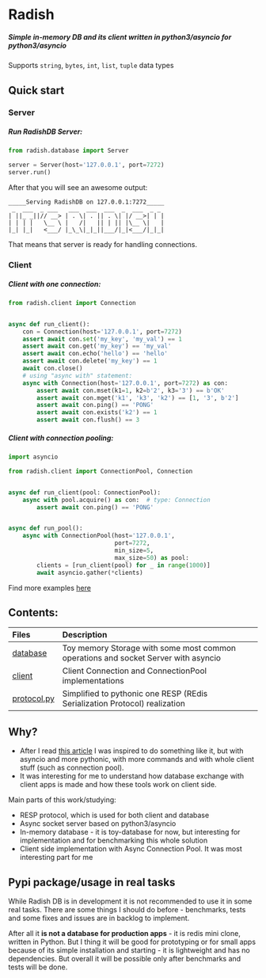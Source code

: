 # Radish 
##### Simple in-memory DB and its client written in python3/asyncio for python3/asyncio 
Supports ```string```, ```bytes```, ```int```, ```list```, ```tuple``` data types  

## Quick start
### Server
##### Run RadishDB Server:
```python
from radish.database import Server

server = Server(host='127.0.0.1', port=7272)
server.run()
```
After that you will see an awesome output: 
```
_____Serving RadishDB on 127.0.0.1:7272_____
 _  ___  _ ___   ___  ___  ___  _  ___  _ _ 
| ||_ _||// __> | . \| . || . \| |/ __>| | |
| | | |   \__ \ |   /|   || | || |\__ \|   |
|_| |_|   <___/ |_\_\|_|_||___/|_|<___/|_|_|
```
That means that server is ready for handling connections.

### Client
##### Client with one connection:
```python
from radish.client import Connection


async def run_client():
    con = Connection(host='127.0.0.1', port=7272)
    assert await con.set('my_key', 'my_val') == 1
    assert await con.get('my_key') == 'my_val'
    assert await con.echo('hello') == 'hello'
    assert await con.delete('my_key') == 1
    await con.close()
    # using "async with" statement:
    async with Connection(host='127.0.0.1', port=7272) as con:
        assert await con.mset(k1=1, k2=b'2', k3='3') == b'OK'
        assert await con.mget('k1', 'k3', 'k2') == [1, '3', b'2']
        assert await con.ping() == 'PONG'
        assert await con.exists('k2') == 1
        assert await con.flush() == 3
```

##### Client with connection pooling:
```python
import asyncio

from radish.client import ConnectionPool, Connection


async def run_client(pool: ConnectionPool):
    async with pool.acquire() as con:  # type: Connection
        assert await con.ping() == 'PONG'


async def run_pool():
    async with ConnectionPool(host='127.0.0.1', 
                              port=7272, 
                              min_size=5, 
                              max_size=50) as pool:
        clients = [run_client(pool) for _ in range(1000)]
        await asyncio.gather(*clients)
```

Find more examples [here](examples)

## Contents:

| Files | Description |
| :--- | :---------- |
| [database](radish/database) | Toy memory Storage with some most common operations and socket Server with asyncio |
| [client](radish/client) | Client Connection and ConnectionPool implementations |
| [protocol.py](radish/protocol.py) | Simplified to pythonic one RESP (REdis Serialization Protocol) realization |

## Why?
- After I read [this article](http://charlesleifer.com/blog/building-a-simple-redis-server-with-python/) 
I was inspired to do something like it, but with asyncio and more pythonic, with more commands and 
with whole client stuff (such as connection pool). 
- It was interesting for me to understand how database exchange with 
client apps is made and how these tools work on client side.

Main parts of this work/studying:
- RESP protocol, which is used for both client and database
- Async socket server based on python3/asyncio
- In-memory database - it is toy-database for now, but interesting for implementation 
and for benchmarking this whole solution
- Client side implementation with Async Connection Pool. It was most interesting part for me

## Pypi package/usage in real tasks
While Radish DB is in development it is not recommended to use it in some real tasks. 
There are some things I should do before - benchmarks, tests and some fixes and issues are in backlog to implement.

After all it **is not a database for production apps** - it is redis mini clone, written in Python. 
But I thing it will be good for prototyping or for small apps 
because of its simple installation and starting - it is lightweight and has no dependencies. 
But overall it will be possible only after benchmarks and tests will be done.
